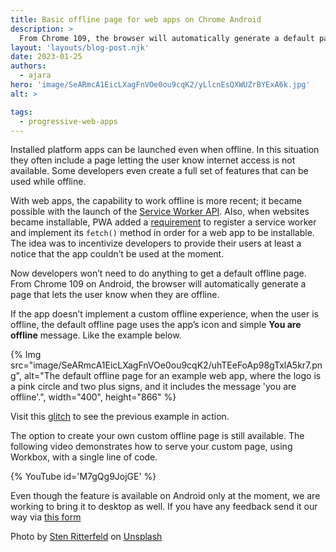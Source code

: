 ```yaml
---
title: Basic offline page for web apps on Chrome Android
description: >
  From Chrome 109, the browser will automatically generate a default page to indicate that the app is currently offline when an installed web app on Android does not have its own offline experience.
layout: 'layouts/blog-post.njk'
date: 2023-01-25
authors:
  - ajara
hero: 'image/SeARmcA1EicLXagFnVOe0ou9cqK2/yLlcnEsQXWUZrBYExA6k.jpg'
alt: >

tags:
  - progressive-web-apps
---
```


Installed platform apps can be launched even when offline. In this situation they often include a page letting the user know internet access is not available. Some developers even create a full set of features that can be used while offline.

With web apps, the capability to work offline is more recent; it became possible with the launch of the [Service Worker API](/docs/workbox/service-worker-overview/). Also, when websites became installable, PWA added a [requirement](https://web.dev/install-criteria/) to register a service worker and implement its `fetch()` method in order for a web app to be installable.
The idea was to incentivize developers to provide their users at least a notice that the app couldn’t be used at the moment.

Now developers won’t need to do anything to get a default offline page. From Chrome 109 on Android, the browser will automatically generate a page that lets the user know when they are offline.

If the app doesn’t implement a custom offline experience, when the user is offline, the default offline page uses the app’s icon and simple **You are offline** message. Like the example below.


{% Img src="image/SeARmcA1EicLXagFnVOe0ou9cqK2/uhTEeFoAp98gTxlA5kr7.png", alt="The default offline page for an example web app, where the logo is a pink circle and two plus signs, and it includes the message 'you are offline'.", width="400", height="866" %}

Visit this [glitch](https://glitch.com/~default-offline-count) to see the previous example in action.

The option to create your own custom offline page is still available. The following video demonstrates how to serve your custom page, using Workbox, with a single line of code.

{% YouTube id='M7gQg9JojGE' %}

Even though the feature is available on Android only at the moment, we are working to bring it to desktop as well. If you have any feedback send it our way via [this form](https://forms.gle/PnrpAtgGgvQ2jVof6)

Photo by [Sten Ritterfeld](https://unsplash.com/@stenslens) on [Unsplash](https://unsplash.com/s/photos/airplane-phone)
